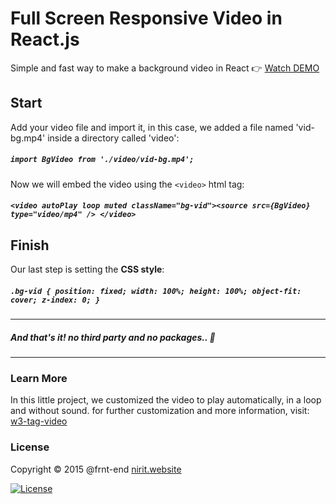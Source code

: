 # Full Screen Responsive Video in React.js


Simple and fast way to make a background video in React
:point_right: [Watch DEMO](https://frnt-end.github.io/React-Responsive-Video/) 


## Start

Add your video file and import it, in this case, we added a file named 'vid-bg.mp4' inside a directory called 'video':

##### `import BgVideo from './video/vid-bg.mp4';`

Now we will embed the video using the `<video>` html tag:


##### `<video autoPlay loop muted className="bg-vid"><source src={BgVideo} type="video/mp4" /> </video>`

## Finish

Our last step is setting the **CSS style**:


##### `.bg-vid { position: fixed; width: 100%; height: 100%; object-fit: cover; z-index: 0; }`

***

##### And that's it! no third party and no packages..  :statue_of_liberty:


***


### Learn More

In this little project, we customized the video to play automatically, in a loop and without sound. for further customization and more information, visit: [w3-tag-video](https://www.w3schools.com/tags/tag_video.asp)

### License

Copyright © 2015 @frnt-end
[nirit.website](https:///nirit.website)



[![License](https://img.shields.io/badge/License-Apache%202.0-blue.svg)](https://opensource.org/licenses/Apache-2.0)
